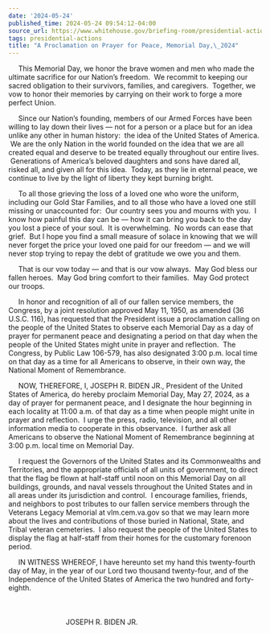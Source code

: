 ```yaml
---
date: '2024-05-24'
published_time: 2024-05-24 09:54:12-04:00
source_url: https://www.whitehouse.gov/briefing-room/presidential-actions/2024/05/24/a-proclamation-on-prayer-for-peace-memorial-day-2024/
tags: presidential-actions
title: "A Proclamation on Prayer for Peace, Memorial Day,\_2024"
---
```

 
     This Memorial Day, we honor the brave women and men who made the
ultimate sacrifice for our Nation’s freedom.  We recommit to keeping our
sacred obligation to their survivors, families, and caregivers.
 Together, we vow to honor their memories by carrying on their work to
forge a more perfect Union.

     Since our Nation’s founding, members of our Armed Forces have been
willing to lay down their lives — not for a person or a place but for an
idea unlike any other in human history:  the idea of the United States
of America.  We are the only Nation in the world founded on the idea
that we are all created equal and deserve to be treated equally
throughout our entire lives.  Generations of America’s beloved daughters
and sons have dared all, risked all, and given all for this idea.
 Today, as they lie in eternal peace, we continue to live by the light
of liberty they kept burning bright.

     To all those grieving the loss of a loved one who wore the uniform,
including our Gold Star Families, and to all those who have a loved one
still missing or unaccounted for:  Our country sees you and mourns with
you.  I know how painful this day can be — how it can bring you back to
the day you lost a piece of your soul.  It is overwhelming.  No words
can ease that grief.  But I hope you find a small measure of solace in
knowing that we will never forget the price your loved one paid for our
freedom — and we will never stop trying to repay the debt of gratitude
we owe you and them.

     That is our vow today — and that is our vow always.  May God bless
our fallen heroes.  May God bring comfort to their families.  May God
protect our troops.

     In honor and recognition of all of our fallen service members, the
Congress, by a joint resolution approved May 11, 1950, as amended (36
U.S.C. 116), has requested that the President issue a proclamation
calling on the people of the United States to observe each Memorial Day
as a day of prayer for permanent peace and designating a period on that
day when the people of the United States might unite in prayer and
reflection.  The Congress, by Public Law 106-579, has also designated
3:00 p.m. local time on that day as a time for all Americans to observe,
in their own way, the National Moment of Remembrance.

     NOW, THEREFORE, I, JOSEPH R. BIDEN JR., President of the United
States of America, do hereby proclaim Memorial Day, May 27, 2024, as a
day of prayer for permanent peace, and I designate the hour beginning in
each locality at 11:00 a.m. of that day as a time when people might
unite in prayer and reflection.  I urge the press, radio, television,
and all other information media to cooperate in this observance.  I
further ask all Americans to observe the National Moment of Remembrance
beginning at 3:00 p.m. local time on Memorial Day.

     I request the Governors of the United States and its Commonwealths
and Territories, and the appropriate officials of all units of
government, to direct that the flag be flown at half-staff until noon on
this Memorial Day on all buildings, grounds, and naval vessels
throughout the United States and in all areas under its jurisdiction and
control.  I encourage families, friends, and neighbors to post tributes
to our fallen service members through the Veterans Legacy Memorial at
vlm.cem.va.gov so that we may learn more about the lives and
contributions of those buried in National, State, and Tribal veteran
cemeteries.  I also request the people of the United States to display
the flag at half-staff from their homes for the customary forenoon
period.

     IN WITNESS WHEREOF, I have hereunto set my hand this twenty-fourth
day of May, in the year of our Lord two thousand twenty-four, and of the
Independence of the United States of America the two hundred and
forty-eighth.  
   
   
   
                             JOSEPH R. BIDEN JR.
